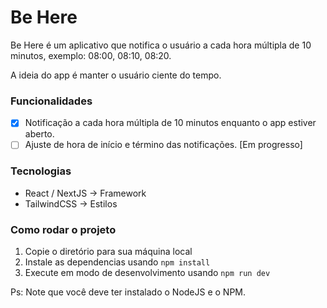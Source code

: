 # Be Here

Be Here é um aplicativo que notifica o usuário a cada hora múltipla de 10 minutos, exemplo: 08:00, 08:10, 08:20.

A ideia do app é manter o usuário ciente do tempo.

### Funcionalidades

- [x] Notificação a cada hora múltipla de 10 minutos enquanto o app estiver aberto.
- [ ] Ajuste de hora de início e término das notificações. [Em progresso]

### Tecnologias

- React / NextJS -> Framework
- TailwindCSS -> Estilos

### Como rodar o projeto

1. Copie o diretório para sua máquina local
2. Instale as dependencias usando `npm install`
3. Execute em modo de desenvolvimento usando `npm run dev`

Ps: Note que você deve ter instalado o NodeJS e o NPM.
